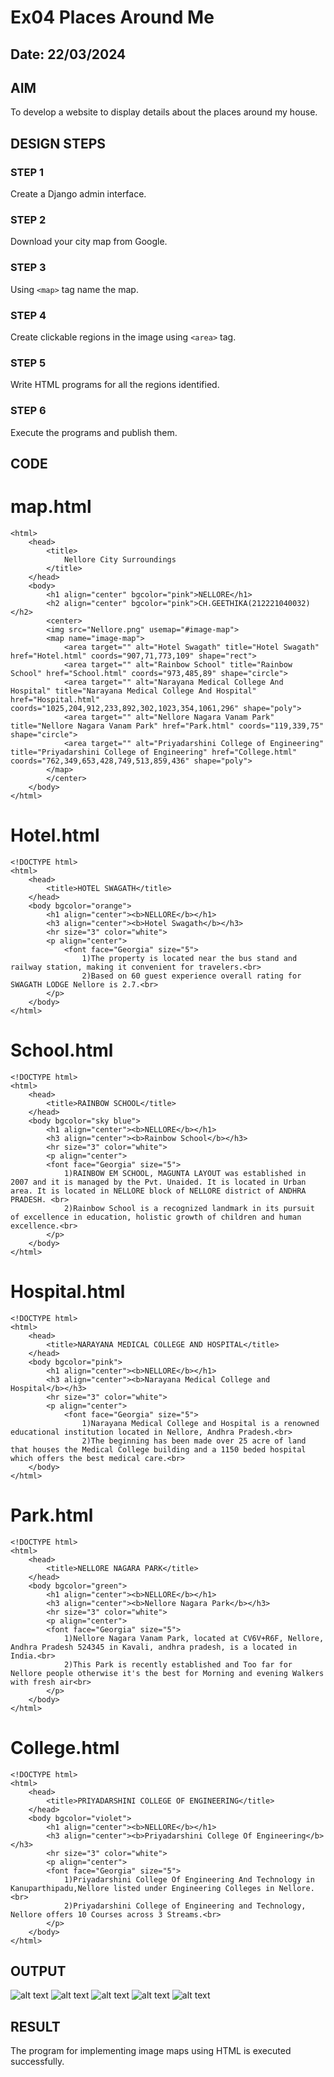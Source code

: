 # Ex04 Places Around Me
## Date: 22/03/2024

## AIM
To develop a website to display details about the places around my house.

## DESIGN STEPS

### STEP 1
Create a Django admin interface.

### STEP 2
Download your city map from Google.

### STEP 3
Using ```<map>``` tag name the map.

### STEP 4
Create clickable regions in the image using ```<area>``` tag.

### STEP 5
Write HTML programs for all the regions identified.

### STEP 6
Execute the programs and publish them.

## CODE
# map.html
```
<html>
    <head>
        <title>
            Nellore City Surroundings
        </title>
    </head>
    <body>
        <h1 align="center" bgcolor="pink">NELLORE</h1>
        <h2 align="center" bgcolor="pink">CH.GEETHIKA(212221040032)</h2>
        <center>
        <img src="Nellore.png" usemap="#image-map">
        <map name="image-map">
            <area target="" alt="Hotel Swagath" title="Hotel Swagath" href="Hotel.html" coords="907,71,773,109" shape="rect">
            <area target="" alt="Rainbow School" title="Rainbow School" href="School.html" coords="973,485,89" shape="circle">
            <area target="" alt="Narayana Medical College And Hospital" title="Narayana Medical College And Hospital" href="Hospital.html" coords="1025,204,912,233,892,302,1023,354,1061,296" shape="poly">
            <area target="" alt="Nellore Nagara Vanam Park" title="Nellore Nagara Vanam Park" href="Park.html" coords="119,339,75" shape="circle">
            <area target="" alt="Priyadarshini College of Engineering" title="Priyadarshini College of Engineering" href="College.html" coords="762,349,653,428,749,513,859,436" shape="poly">
        </map>
        </center>
    </body>
</html>
```
# Hotel.html
```
<!DOCTYPE html>
<html>
    <head>
        <title>HOTEL SWAGATH</title>
    </head>
    <body bgcolor="orange">
        <h1 align="center"><b>NELLORE</b></h1>
        <h3 align="center"><b>Hotel Swagath</b></h3>
        <hr size="3" color="white">
        <p align="center">
            <font face="Georgia" size="5">
                1)The property is located near the bus stand and railway station, making it convenient for travelers.<br>
                2)Based on 60 guest experience overall rating for SWAGATH LODGE Nellore is 2.7.<br>
        </p>
    </body>
</html>
```
# School.html
```
<!DOCTYPE html>
<html>
    <head>
        <title>RAINBOW SCHOOL</title>
    </head>
    <body bgcolor="sky blue">
        <h1 align="center"><b>NELLORE</b></h1>
        <h3 align="center"><b>Rainbow School</b></h3>
        <hr size="3" color="white">
        <p align="center">
        <font face="Georgia" size="5">
            1)RAINBOW EM SCHOOL, MAGUNTA LAYOUT was established in 2007 and it is managed by the Pvt. Unaided. It is located in Urban area. It is located in NELLORE block of NELLORE district of ANDHRA PRADESH. <br>
            2)Rainbow School is a recognized landmark in its pursuit of excellence in education, holistic growth of children and human excellence.<br>
        </p>
    </body>
</html>
```
# Hospital.html
```
<!DOCTYPE html>
<html>
    <head>
        <title>NARAYANA MEDICAL COLLEGE AND HOSPITAL</title>
    </head>
    <body bgcolor="pink">
        <h1 align="center"><b>NELLORE</b></h1>
        <h3 align="center"><b>Narayana Medical College and Hospital</b></h3>
        <hr size="3" color="white">
        <p align="center">
            <font face="Georgia" size="5">
                1)Narayana Medical College and Hospital is a renowned educational institution located in Nellore, Andhra Pradesh.<br>
                2)The beginning has been made over 25 acre of land that houses the Medical College building and a 1150 beded hospital which offers the best medical care.<br>
    </body>
</html>
```
# Park.html
```
<!DOCTYPE html>
<html>
    <head>
        <title>NELLORE NAGARA PARK</title>
    </head>
    <body bgcolor="green">
        <h1 align="center"><b>NELLORE</b></h1>
        <h3 align="center"><b>Nellore Nagara Park</b></h3>
        <hr size="3" color="white">
        <p align="center">
        <font face="Georgia" size="5">
            1)Nellore Nagara Vanam Park, located at CV6V+R6F, Nellore, Andhra Pradesh 524345 in Kavali, andhra pradesh, is a located in India.<br>
            2)This Park is recently established and Too far for Nellore people otherwise it's the best for Morning and evening Walkers with fresh air<br>
        </p>
    </body>
</html>
```
# College.html
```
<!DOCTYPE html>
<html>
    <head>
        <title>PRIYADARSHINI COLLEGE OF ENGINEERING</title>
    </head>
    <body bgcolor="violet">
        <h1 align="center"><b>NELLORE</b></h1>
        <h3 align="center"><b>Priyadarshini College Of Engineering</b></h3>
        <hr size="3" color="white">
        <p align="center">
        <font face="Georgia" size="5">
            1)Priyadarshini College Of Engineering And Technology in Kanuparthipadu,Nellore listed under Engineering Colleges in Nellore. <br>
            2)Priyadarshini College of Engineering and Technology, Nellore offers 10 Courses across 3 Streams.<br>
        </p>
    </body>
</html>
```
## OUTPUT
![alt text](<place/mapapp/static/1 (2).png>)
![alt text](<place/mapapp/static/2 (3).png>)
![alt text](<place/mapapp/static/3 (2).png>)
![alt text](<place/mapapp/static/4 (2).png>)
![alt text](<place/mapapp/static/5 (2).png>)


## RESULT
The program for implementing image maps using HTML is executed successfully.
